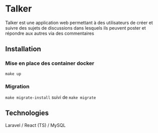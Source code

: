 # Talker
Talker est une application web permettant à des utilisateurs de créer
et suivre des sujets de discussions dans lesquels ils peuvent poster et
répondre aux autres via des commentaires

## Installation
### Mise en place des container docker
```make up```

### Migration
```make migrate-install``` suivi de ```make migrate```

## Technologies
Laravel / React (TS) / MySQL
